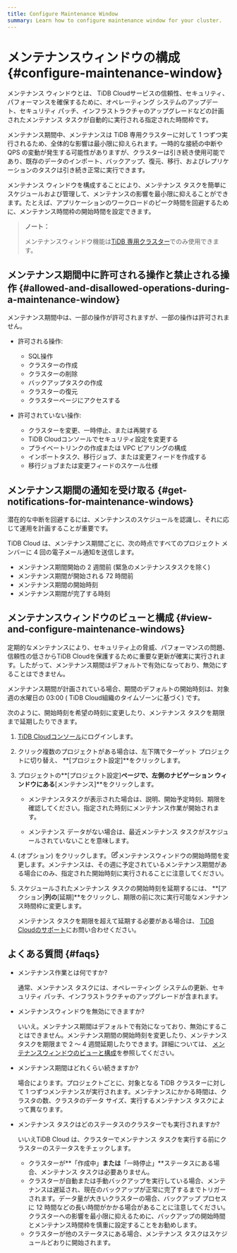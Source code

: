 ```yaml
---
title: Configure Maintenance Window
summary: Learn how to configure maintenance window for your cluster.
---
```


# メンテナンスウィンドウの構成 {#configure-maintenance-window}

メンテナンス ウィンドウとは、 TiDB Cloudサービスの信頼性、セキュリティ、パフォーマンスを確保するために、オペレーティング システムのアップデート、セキュリティ パッチ、インフラストラクチャのアップグレードなどの計画されたメンテナンス タスクが自動的に実行される指定された時間枠です。

メンテナンス期間中、メンテナンスは TiDB 専用クラスターに対して 1 つずつ実行されるため、全体的な影響は最小限に抑えられます。一時的な接続の中断や QPS の変動が発生する可能性がありますが、クラスターは引き続き使用可能であり、既存のデータのインポート、バックアップ、復元、移行、およびレプリケーションのタスクは引き続き正常に実行できます。

メンテナンス ウィンドウを構成することにより、メンテナンス タスクを簡単にスケジュールおよび管理して、メンテナンスの影響を最小限に抑えることができます。たとえば、アプリケーションのワークロードのピーク時間を回避するために、メンテナンス時間枠の開始時間を設定できます。

> **ノート：**
>
> メンテナンスウィンドウ機能は[TiDB 専用クラスター](/tidb-cloud/select-cluster-tier.md#tidb-dedicated)でのみ使用できます。

## メンテナンス期間中に許可される操作と禁止される操作 {#allowed-and-disallowed-operations-during-a-maintenance-window}

メンテナンス期間中は、一部の操作が許可されますが、一部の操作は許可されません。

-   許可される操作:

    -   SQL操作
    -   クラスターの作成
    -   クラスターの削除
    -   バックアップタスクの作成
    -   クラスターの復元
    -   クラスターページにアクセスする

-   許可されていない操作:

    -   クラスターを変更、一時停止、または再開する
    -   TiDB Cloudコンソールでセキュリティ設定を変更する
    -   プライベートリンクの作成または VPC ピアリングの構成
    -   インポートタスク、移行ジョブ、または変更フィードを作成する
    -   移行ジョブまたは変更フィードのスケール仕様

## メンテナンス期間の通知を受け取る {#get-notifications-for-maintenance-windows}

潜在的な中断を回避するには、メンテナンスのスケジュールを認識し、それに応じて運用を計画することが重要です。

TiDB Cloud は、メンテナンス期間ごとに、次の時点ですべてのプロジェクト メンバーに 4 回の電子メール通知を送信します。

-   メンテナンス期間開始の 2 週間前 (緊急のメンテナンスタスクを除く)
-   メンテナンス期間が開始される 72 時間前
-   メンテナンス期間の開始時刻
-   メンテナンス期間が完了する時刻

## メンテナンスウィンドウのビューと構成 {#view-and-configure-maintenance-windows}

定期的なメンテナンスにより、セキュリティ上の脅威、パフォーマンスの問題、信頼性の低さからTiDB Cloudを保護するために重要な更新が確実に実行されます。したがって、メンテナンス期間はデフォルトで有効になっており、無効にすることはできません。

メンテナンス期間が計画されている場合、期間のデフォルトの開始時刻は、対象週の水曜日の 03:00 ( TiDB Cloud組織のタイムゾーンに基づく) です。

次のように、開始時刻を希望の時刻に変更したり、メンテナンス タスクを期限まで延期したりできます。

1.  [TiDB Cloudコンソール](https://tidbcloud.com)にログインします。

2.  クリック<mdsvgicon name="icon-left-projects">複数のプロジェクトがある場合は、左下隅でターゲット プロジェクトに切り替え、 **[プロジェクト設定]**をクリックします。</mdsvgicon>

3.  プロジェクトの**[プロジェクト設定]**ページで、左側のナビゲーション ウィンドウにある**[メンテナンス]**をクリックします。

    -   メンテナンスタスクが表示された場合は、説明、開始予定時刻、期限を確認してください。指定された時刻にメンテナンス作業が開始されます。

    -   メンテナンス データがない場合は、最近メンテナンス タスクがスケジュールされていないことを意味します。

4.  (オプション) をクリックします。 <svg width="15" height="15" viewBox="0 0 24 24" fill="none" xmlns="http://www.w3.org/2000/svg" class="mantine-1o1jehl"><path d="M11 3.99998H6.8C5.11984 3.99998 4.27976 3.99998 3.63803 4.32696C3.07354 4.61458 2.6146 5.07353 2.32698 5.63801C2 6.27975 2 7.11983 2 8.79998V17.2C2 18.8801 2 19.7202 2.32698 20.362C2.6146 20.9264 3.07354 21.3854 3.63803 21.673C4.27976 22 5.11984 22 6.8 22H15.2C16.8802 22 17.7202 22 18.362 21.673C18.9265 21.3854 19.3854 20.9264 19.673 20.362C20 19.7202 20 18.8801 20 17.2V13M7.99997 16H9.67452C10.1637 16 10.4083 16 10.6385 15.9447C10.8425 15.8957 11.0376 15.8149 11.2166 15.7053C11.4184 15.5816 11.5914 15.4086 11.9373 15.0627L21.5 5.49998C22.3284 4.67156 22.3284 3.32841 21.5 2.49998C20.6716 1.67156 19.3284 1.67155 18.5 2.49998L8.93723 12.0627C8.59133 12.4086 8.41838 12.5816 8.29469 12.7834C8.18504 12.9624 8.10423 13.1574 8.05523 13.3615C7.99997 13.5917 7.99997 13.8363 7.99997 14.3255V16Z" stroke="currentColor" stroke-width="2" stroke-linecap="round" stroke-linejoin="round"></path></svg>メンテナンスウィンドウの開始時間を変更します。メンテナンスは、その週に予定されているメンテナンス期間がある場合にのみ、指定された開始時刻に実行されることに注意してください。

5.  スケジュールされたメンテナンス タスクの開始時刻を延期するには、 **[アクション]**列の**[延期]**をクリックし、期限の前に次に実行可能なメンテナンス時間枠に変更します。

    メンテナンス タスクを期限を超えて延期する必要がある場合は、 [TiDB Cloudのサポート](/tidb-cloud/tidb-cloud-support.md#tidb-cloud-support)にお問い合わせください。

## よくある質問 {#faqs}

-   メンテナンス作業とは何ですか?

    通常、メンテナンス タスクには、オペレーティング システムの更新、セキュリティ パッチ、インフラストラクチャのアップグレードが含まれます。

-   メンテナンスウィンドウを無効にできますか?

    いいえ。メンテナンス期間はデフォルトで有効になっており、無効にすることはできません。メンテナンス期間の開始時刻を変更したり、メンテナンス タスクを期限まで 2 ～ 4 週間延期したりできます。詳細については、 [メンテナンスウィンドウのビューと構成](#view-and-configure-maintenance-windows)を参照してください。

-   メンテナンス期間はどれくらい続きますか?

    場合によります。プロジェクトごとに、対象となる TiDB クラスターに対して 1 つずつメンテナンスが実行されます。メンテナンスにかかる時間は、クラスタの数、クラスタのデータ サイズ、実行するメンテナンス タスクによって異なります。

-   メンテナンス タスクはどのステータスのクラスターでも実行されますか?

    いいえTiDB Cloud は、クラスターでメンテナンス タスクを実行する前にクラスターのステータスをチェックします。

    -   クラスターが**「作成中」**または**「一時停止」**ステータスにある場合、メンテナンス タスクは必要ありません。
    -   クラスターが自動または手動バックアップを実行している場合、メンテナンスは遅延され、現在のバックアップが正常に完了するまでトリガーされます。データ量が大きいクラスターの場合、バックアップ プロセスに 12 時間などの長い時間がかかる場合があることに注意してください。クラスターへの影響を最小限に抑えるために、バックアップの開始時間とメンテナンス時間枠を慎重に設定することをお勧めします。
    -   クラスターが他のステータスにある場合、メンテナンス タスクはスケジュールどおりに開始されます。
